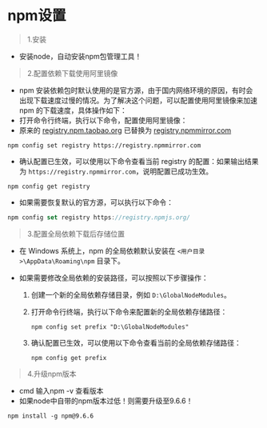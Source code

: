 # npm设置

> 1.安装

* 安装node，自动安装npm包管理工具！

> 2.配置依赖下载使用阿里镜像

* npm 安装依赖包时默认使用的是官方源，由于国内网络环境的原因，有时会出现下载速度过慢的情况。为了解决这个问题，可以配置使用阿里镜像来加速 npm 的下载速度，具体操作如下：
* 打开命令行终端，执行以下命令，配置使用阿里镜像：
* 原来的 [registry.npm.taobao.org](http://registry.npm.taobao.org) 已替换为 [registry.npmmirror.com](http://registry.npmmirror.com)

```shell
npm config set registry https://registry.npmmirror.com
```

* 确认配置已生效，可以使用以下命令查看当前 registry 的配置：如果输出结果为 `https://registry.npmmirror.com`​，说明配置已成功生效。

```shell
npm config get registry
```

* 如果需要恢复默认的官方源，可以执行以下命令：

```javascript
npm config set registry https://registry.npmjs.org/
```

> 3.配置全局依赖下载后存储位置

* 在 Windows 系统上，npm 的全局依赖默认安装在 `<用户目录>\AppData\Roaming\npm`​ 目录下。
* 如果需要修改全局依赖的安装路径，可以按照以下步骤操作：

  1. 创建一个新的全局依赖存储目录，例如 `D:\GlobalNodeModules`​。
  2. 打开命令行终端，执行以下命令来配置新的全局依赖存储路径：

      ```shell
      npm config set prefix "D:\GlobalNodeModules"
      ```
  3. 确认配置已生效，可以使用以下命令查看当前的全局依赖存储路径：

      ```shell
      npm config get prefix
      ```

> 4.升级npm版本

* cmd 输入npm -v 查看版本
* 如果node中自带的npm版本过低！则需要升级至9.6.6！

```shell
npm install -g npm@9.6.6
```
